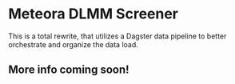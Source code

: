 # Meteora DLMM Screener
This is a total rewrite, that utilizes a Dagster data pipeline to better orchestrate and organize the data load.

## More info coming soon!